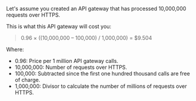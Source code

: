 


Let's assume you created an API gateway that has processed 10,000,000 requests over HTTPS.

This is what this API gateway will cost you:

> 0.96 × ((10,000,000 – 100,000) / 1,000,000) = $9.504

Where:
* 0.96: Price per 1 million API gateway calls.
* 10,000,000: Number of requests over HTTPS.
* 100,000: Subtracted since the first one hundred thousand calls are free of charge.
* 1,000,000: Divisor to calculate the number of millions of requests over HTTPS.
